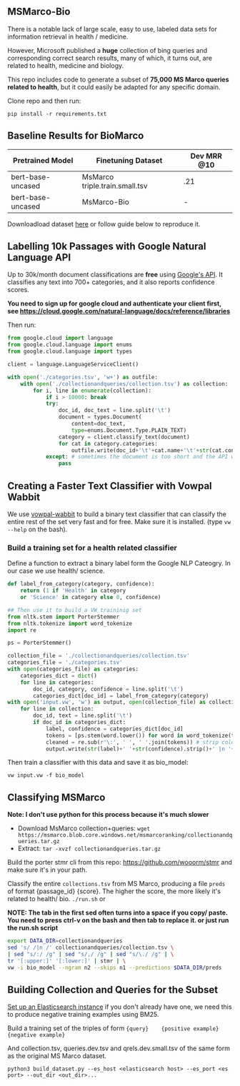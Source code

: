 MSMarco-Bio
--

There is a notable lack of large scale, easy to use, labeled data sets for information retrieval in health / medicine.

However, Microsoft published a **huge** collection of bing queries and corresponding correct search results, many of which, it turns out, are related to health, medicine and biology.

This repo includes code to generate a subset of **75,000 MS Marco queries related to health**, but it could easily be adapted for any specific domain.

Clone repo and then run:

`pip install -r requirements.txt`

Baseline Results for BioMarco
--

Pretrained Model  | Finetuning Dataset              | Dev MRR @10 |
------------------| --------------------------------| ------------|
bert-base-uncased | MsMarco triple.train.small.tsv  | .21         |
bert-base-uncased | MsMarco-Bio                     | -           |

Downloadload dataset <a href=''>here</a> or follow guide below to reproduce it.

Labelling 10k Passages with Google Natural Language API
--

Up to 30k/month document classifications are **free** using <a href = 'https://cloud.google.com/natural-language/'>Google's API</a>. It classifies any text into 700+ categories, and it also reports confidence scores.

**You need to sign up for google cloud and authenticate your client first, see https://cloud.google.com/natural-language/docs/reference/libraries**

Then run:

```python
from google.cloud import language
from google.cloud.language import enums
from google.cloud.language import types

client = language.LanguageServiceClient()

with open('./categories.tsv', 'w+') as outfile:
    with open('./collectionandqueries/collection.tsv') as collection:
        for i, line in enumerate(collection):
            if i > 10000: break
            try:
                doc_id, doc_text = line.split('\t')
                document = types.Document(
                    content=doc_text,
                    type=enums.Document.Type.PLAIN_TEXT)
                category = client.classify_text(document)
                for cat in category.categories:
                    outfile.write(doc_id+'\t'+cat.name+'\t'+str(cat.confidence)+'\n')
            except: # sometimes the document is too short and the API with err, ignore
                pass
```

Creating a Faster Text Classifier with Vowpal Wabbit
--

We use <a href='https://github.com/VowpalWabbit/vowpal_wabbit'>vowpal-wabbit</a> to build a binary text classifier that can classify the entire rest of the set very fast and for free. Make sure it is installed. (type `vw --help` on the bash). 

### Build a training set for a health related classifier

Define a function to extract a binary label form the Google NLP Cateogry. In our case we use health/ science.

```python
def label_from_category(category, confidence):
    return (1 if 'Health' in category 
    or 'Science' in category else 0, confidence)

## Then use it to build a VW traininig set
from nltk.stem import PorterStemmer
from nltk.tokenize import word_tokenize
import re

ps = PorterStemmer()

collection_file = './collectionandqueries/collection.tsv'
categories_file = './categories.tsv'
with open(categories_file) as categories:
    categories_dict = dict()
    for line in categories:
        doc_id, category, confidence = line.split('\t')
        categories_dict[doc_id] = label_from_category(category)
with open('input.vw', 'w') as output, open(collection_file) as collection:
    for line in collection:
        doc_id, text = line.split('\t')
        if doc_id in categories_dict:
            label, confidence = categories_dict[doc_id]
            tokens = [ps.stem(word.lower()) for word in word_tokenize(text)]
            cleaned = re.sub(r'\:', ' ', ' '.join(tokens)) # strip colon bc this is special VW charater
            output.write(str(label)+' '+str(confidence).strip()+' |n '+ cleaned + ' \n')
```

Then train a classifier with this data and save it as bio_model: 

`vw input.vw -f bio_model`

Classifying MSMarco
--

**Note: I don't use python for this process because it's much slower**

- Download MsMarco collection+queries:
    `wget https://msmarco.blob.core.windows.net/msmarcoranking/collectionandqueries.tar.gz`
- Extract:
    `tar -xvzf collectionandqueries.tar.gz`


Build the porter stmr cli from this repo: https://github.com/wooorm/stmr and make sure it's in your path.

Classify the entire `collections.tsv` from MS Marco, producing a file `preds` of format {passage_id} {score}. The higher the score, the more likely it's related to health/ bio.
`./run.sh`
or 

**NOTE: The tab in the first sed often turns into a space if you copy/ paste. You need to press ctrl-v on the bash and then tab to replace it. or just run the run.sh script**
```bash
export DATA_DIR=collectionandqueries
sed 's/ /|n /' collectionandqueries/collection.tsv \
| sed "s/:/ /g" | sed "s/,/ /g" | sed "s/\./ /g" | \
tr '[:upper:]' '[:lower:]' | stmr | \
vw -i bio_model --ngram n2 --skips n1 --predictions $DATA_DIR/preds
```

Building Collection and Queries for the Subset
--

<a href = 'https://www.elastic.co/guide/en/elasticsearch/reference/current/getting-started.html'>Set up an Elasticsearch instance</a> if you don't already have one, we need this to produce negative training examples using BM25.

Build a training set of the triples of form 
`{query}    {positive example}  {negative example}`

And collection.tsv, queries.dev.tsv and qrels.dev.small.tsv of the same form as the original MS Marco dataset.

`python3 build_dataset.py --es_host <elasticsearch host> --es_port <es port> --out_dir <out_dir>...`





